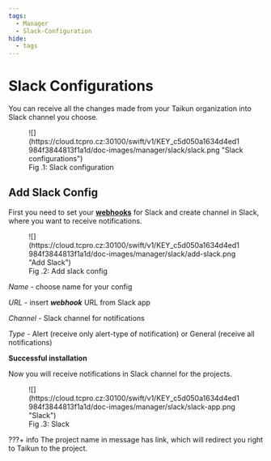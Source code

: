 ```yaml
---
tags:
  - Manager
  - Slack-Configuration
hide:
  - tags
---
```


# **Slack Configurations**

You can receive all the changes made from your Taikun organization into Slack channel you choose.

<figure markdown>
  ![](https://cloud.tcpro.cz:30100/swift/v1/KEY_c5d050a1634d4ed1984f3844813f1a1d/doc-images/manager/slack/slack.png "Slack configurations")
  <figcaption>Fig .1: Slack configuration</figcaption>
</figure>

## **Add Slack Config**

First you need to set your [**webhooks**](https://slack.com/intl/en-cz/help/articles/115005265063-Incoming-webhooks-for-Slack) for Slack and create channel in Slack, where you want to receive notifications.

<figure markdown>
  ![](https://cloud.tcpro.cz:30100/swift/v1/KEY_c5d050a1634d4ed1984f3844813f1a1d/doc-images/manager/slack/add-slack.png "Add Slack")
  <figcaption>Fig .2: Add slack config</figcaption>
</figure>

*Name* - choose name for your config

*URL* - insert ***webhook*** URL from Slack app

*Channel* - Slack channel for notifications

*Type* - Alert (receive only alert-type of notification) or General (receive all notifications)


**Successful installation**

Now you will receive notifications in Slack channel for the projects.

<figure markdown>
  ![](https://cloud.tcpro.cz:30100/swift/v1/KEY_c5d050a1634d4ed1984f3844813f1a1d/doc-images/manager/slack/slack-app.png "Slack")
  <figcaption>Fig .3: Slack</figcaption>
</figure>

???+ info
    The project name in message has link, which will redirect you right to Taikun to the project.
